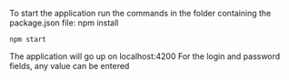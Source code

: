 To start the application run the commands in the folder containing the package.json file:
	npm install
	
	npm start
	
The application will go up on localhost:4200
For the login and password fields, any value can be entered
